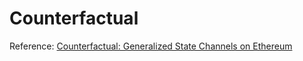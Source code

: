 # Counterfactual

Reference: [Counterfactual: Generalized State Channels on Ethereum](https://medium.com/statechannels/counterfactual-generalized-state-channels-on-ethereum-d38a36d25fc6)

